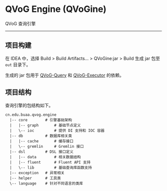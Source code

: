 # QVoG Engine (QVoGine)

QVoG 查询引擎

---

## 项目构建

在 IDEA 中，选择 Build > Build Artifacts... > QVoGine:jar > Build 生成 jar 包至 `out` 目录下。

生成的 jar 包用于 [QVoG-Query](https://github.com/QVoG-BUAA/QVoG-Query) 和  [QVoG-Executor](https://github.com/QVoG-BUAA/QVoG-Executor) 的依赖。

## 项目结构

查询引擎的包结构如下。

```
cn.edu.buaa.qvog.engine
  |-- core        # 引擎基础架构
  |   |-- graph       # 基础节点定义
  |   \-- ioc         # 提供 DI 支持和 IOC 容器
  |-- db          # 数据库相关类  
  |   |-- cache       # 缓存接口 
  |   \-- gremlin     # Gremlin 接口
  |-- dsl         # DSL 接口定义
  |   |-- data        # 相关数据结构
  |   |-- fluent      # Fluent API 支持
  |   \-- lib         # 基础查询库函数支持
  |-- exception   # 异常相关
  |-- helper      # 工具类
  \-- language    # 针对不同语言的类库
```

